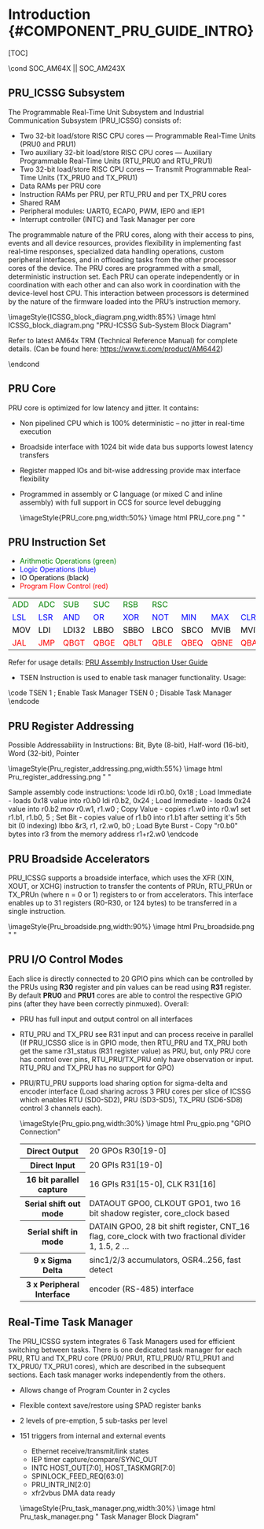 # Introduction {#COMPONENT_PRU_GUIDE_INTRO}

[TOC]

\cond SOC_AM64X || SOC_AM243X
## PRU_ICSSG Subsystem

The Programmable Real-Time Unit Subsystem and Industrial Communication Subsystem (PRU_ICSSG)
consists of:
* Two 32-bit load/store RISC CPU cores — Programmable Real-Time Units (PRU0 and PRU1)
* Two auxiliary 32-bit load/store RISC CPU cores — Auxiliary Programmable Real-Time Units (RTU_PRU0 and RTU_PRU1)
* Two 32-bit load/store RISC CPU cores — Transmit Programmable Real-Time Units (TX_PRU0 and TX_PRU1)
* Data RAMs per PRU core
* Instruction RAMs per PRU, per RTU_PRU and per TX_PRU cores
* Shared RAM
* Peripheral modules: UART0, ECAP0, PWM, IEP0 and IEP1
* Interrupt controller (INTC) and Task Manager per core

The programmable nature of the PRU cores, along with their access to pins, events and all device resources,
provides flexibility in implementing fast real-time responses, specialized data handling operations, custom
peripheral interfaces, and in offloading tasks from the other processor cores of the device.
The PRU cores are programmed with a small, deterministic instruction set. Each PRU can operate
independently or in coordination with each other and can also work in coordination with the device-level host
CPU. This interaction between processors is determined by the nature of the firmware loaded into the PRU’s
instruction memory.

  \imageStyle{ICSSG_block_diagram.png,width:85%}
  \image html ICSSG_block_diagram.png "PRU-ICSSG Sub-System Block Diagram"

Refer to latest AM64x TRM (Technical Reference Manual) for complete details. (Can be found here: <https://www.ti.com/product/AM6442>)

\endcond

## PRU Core

PRU core is optimized for low latency and jitter. It contains:

* Non pipelined CPU which is 100% deterministic – no jitter in real-time execution
* Broadside interface with 1024 bit wide data bus supports lowest latency transfers
* Register mapped IOs and bit-wise addressing provide max interface flexibility
* Programmed in assembly or C language (or mixed C and inline assembly) with full support in CCS for source level debugging

  \imageStyle{PRU_core.png,width:50%}
  \image html PRU_core.png " "

## PRU Instruction Set

* <span style="color:green">Arithmetic Operations (green)</span>
* <span style="color:blue">Logic Operations (blue)</span>
* <span style="color:black">IO Operations (black)</span>
* <span style="color:red">Program Flow Control (red)</span>

<table>
  <tr>
    <td><span style="color:green">ADD</span> <td><span style="color:green">ADC</span> <td><span style="color:green">SUB</span>   <td><span style="color:green">SUC</span>  <td><span style="color:green">RSB</span>  <td><span style="color:green">RSC</span>
  <tr>
    <td><span style="color:blue">LSL</span> <td><span style="color:blue">LSR</span> <td><span style="color:blue">AND</span>   <td><span style="color:blue">OR</span>   <td><span style="color:blue">XOR</span>  <td><span style="color:blue">NOT</span>  <td><span style="color:blue">MIN</span>  <td><span style="color:blue">MAX</span>  <td><span style="color:blue">CLR</span>  <td><span style="color:blue">SET</span>  <td><span style="color:blue">LMBD</span>
  <tr>
    <td><span style="color:black">MOV</span> <td><span style="color:black">LDI</span> <td><span style="color:black">LDI32</span> <td><span style="color:black">LBBO</span> <td><span style="color:black">SBBO</span> <td><span style="color:black">LBCO</span> <td><span style="color:black">SBCO</span> <td><span style="color:black">MVIB</span> <td><span style="color:black">MVIW</span> <td><span style="color:black">MVID</span> <td><span style="color:black">ZERO</span> <td><span style="color:black">XIN</span>  <td><span style="color:black">XOUT</span> <td><span style="color:black">TSEN</span>
  <tr>
    <td><span style="color:red">JAL</span> <td><span style="color:red">JMP</span> <td><span style="color:red">QBGT</span> <td><span style="color:red">QBGE</span> <td><span style="color:red">QBLT</span> <td><span style="color:red">QBLE</span> <td><span style="color:red">QBEQ</span> <td><span style="color:red">QBNE</span> <td><span style="color:red">QBA</span>  <td><span style="color:red">QBBS</span> <td><span style="color:red">QBBC</span> <td><span style="color:red">WBS</span>  <td><span style="color:red">WBC</span> <td><span style="color:red">HALT</span> <td><span style="color:red">SLP</span>
</table>

Refer for usage details: [PRU Assembly Instruction User Guide](https://www.ti.com/lit/ug/spruij2/spruij2.pdf)
* TSEN Instruction is used to enable task manager functionality.
Usage:

\code
    TSEN    1  ; Enable Task Manager
    TSEN    0  ; Disable Task Manager
\endcode

## PRU Register Addressing

Possible Addressability in Instructions: Bit, Byte (8-bit), Half-word (16-bit), Word (32-bit), Pointer

  \imageStyle{Pru_register_addressing.png,width:55%}
  \image html Pru_register_addressing.png " "

Sample assembly code instructions:
\code
    ldi     r0.b0, 0x18         ; Load Immediate  - loads 0x18 value into r0.b0
    ldi     r0.b2, 0x24         ; Load Immediate  - loads 0x24 value into r0.b2
    mov     r0.w1, r1.w0        ; Copy Value      - copies r1.w0 into r0.w1
    set     r1.b1, r1.b0, 5     ; Set Bit         - copies value of r1.b0 into r1.b1 after setting it's 5th bit (0 indexing)
    lbbo    &r3, r1, r2.w0, b0  ; Load Byte Burst - Copy "r0.b0" bytes into r3 from the memory address r1+r2.w0
\endcode

## PRU Broadside Accelerators

PRU_ICSSG supports a broadside interface, which uses the XFR (XIN, XOUT, or XCHG) instruction to transfer the contents of PRUn, RTU_PRUn or TX_PRUn (where n = 0 or 1) registers to or from accelerators. This interface enables up to 31 registers (R0-R30, or 124 bytes) to be transferred in a single instruction.

  \imageStyle{Pru_broadside.png,width:90%}
  \image html Pru_broadside.png " "

## PRU I/O Control Modes

Each slice is directly connected to 20 GPIO pins which can be controlled by the PRUs using **R30** register and pin values can be read using **R31** register. By default **PRU0** and **PRU1** cores are able to control the respective GPIO pins (after they have been correctly pinmuxed).
Overall:
* PRU has full input and output control on all interfaces
* RTU_PRU and TX_PRU see R31 input and can process receive in parallel (If PRU_ICSSG slice is in GPIO mode, then RTU_PRU and TX_PRU both get the same r31_status (R31 register value) as PRU, but, only PRU core has control over pins, RTU_PRU/TX_PRU only have observation or input. RTU_PRU and TX_PRU has no support for GPO)
* PRU/RTU_PRU supports load sharing option for sigma-delta and encoder interface (Load sharing across 3 PRU cores per slice of ICSSG which enables RTU (SD0-SD2), PRU (SD3-SD5), TX_PRU (SD6-SD8) control 3 channels each).

  \imageStyle{Pru_gpio.png,width:30%}
  \image html Pru_gpio.png "GPIO Connection"

  <table>
    <tr><th> Direct Output            <td> 20 GPOs R30[19-0]
    <tr><th> Direct Input             <td> 20 GPIs R31[19-0]
    <tr><th> 16 bit parallel capture  <td> 16 GPIs R31[15-0], CLK R31[16]
    <tr><th> Serial shift out mode    <td> DATAOUT GPO0, CLKOUT GPO1, two 16 bit shadow register, core_clock based
    <tr><th> Serial shift in mode     <td> DATAIN GPO0, 28 bit shift register, CNT_16 flag, core_clock with two fractional divider 1, 1.5, 2 …
    <tr><th> 9 x Sigma Delta          <td> sinc1/2/3 accumulators, OSR4..256, fast detect
    <tr><th> 3 x Peripheral Interface <td> encoder (RS-485) interface
  </table>

## Real-Time Task Manager

The PRU_ICSSG system integrates 6 Task Managers used for efficient switching between tasks.
There is one dedicated task manager for each PRU, RTU and TX_PRU core (PRU0/ PRU1, RTU_PRU0/
RTU_PRU1 and TX_PRU0/ TX_PRU1 cores), which are described in the subsequent sections. Each task
manager works independently from the others.

* Allows change of Program Counter in 2 cycles
* Flexible context save/restore using SPAD register banks
* 2 levels of pre-emption, 5 sub-tasks per level
* 151 triggers from internal and external events
    * Ethernet receive/transmit/link states
    * IEP timer capture/compare/SYNC_OUT
    * INTC HOST_OUT[7:0], HOST_TASKMGR[7:0]
    * SPINLOCK_FEED_REQ[63:0]
    * PRU_INTR_IN[2:0]
    * xfr2vbus DMA data ready

  \imageStyle{Pru_task_manager.png,width:30%}
  \image html Pru_task_manager.png " Task Manager Block Diagram"

